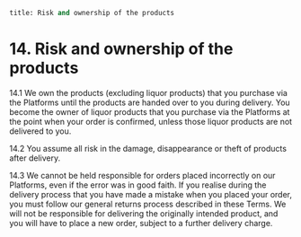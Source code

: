 ```meta
title: Risk and ownership of the products
```

# 14.  Risk and ownership of the products

14.1 We own the products (excluding liquor products) that you purchase via the Platforms until the products are handed over to you during delivery. You become the owner of liquor products that you purchase via the Platforms at the point when your order is confirmed, unless those liquor products are not delivered to you.  

14.2 You assume all risk in the damage, disappearance or theft of products after delivery. 

14.3 We cannot be held responsible for orders placed incorrectly on our Platforms, even if the error was in good faith. If you realise during the delivery process that you have made a mistake when you placed your order, you must follow our general returns process described in these Terms. We will not be responsible for delivering the originally intended product, and you will have to place a new order, subject to a further delivery charge.  
